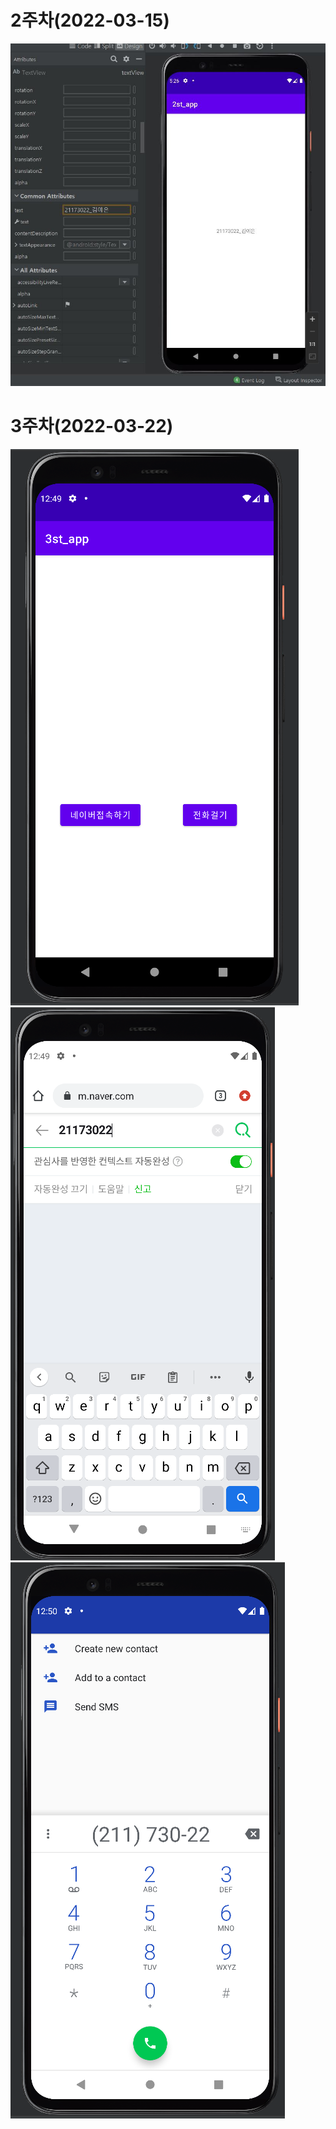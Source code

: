 # 2주차(2022-03-15)
<img width="" height="" src="./pic/2st.JPG"> </img>

# 3주차(2022-03-22)
<img width="" height="" src="./pic/1.PNG"> </img>
<img width="" height="" src="./pic/네이버.PNG"> </img>
<img width="" height="" src="./pic/이름걸기.PNG"> </img>
